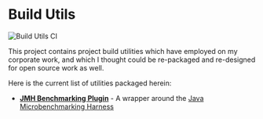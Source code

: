 # Build Utils

![Build Utils CI](https://github.com/rchargel/build-utils/workflows/Build%20Utils%20CI/badge.svg?branch=master)

This project contains project build utilities which have employed on my corporate work, 
and which I thought could be re-packaged and re-designed for open source work as well.

Here is the current list of utilities packaged herein:

* **[JMH Benchmarking Plugin](./jmh-benchmarking-plugin)** - A wrapper around the [Java Microbenchmarking Harness](http://tutorials.jenkov.com/java-performance/jmh.html)
